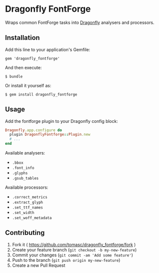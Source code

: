 # Dragonfly FontForge

Wraps common FontForge tasks into [Dragonfly](http://markevans.github.io/dragonfly) analysers and processors.

## Installation

Add this line to your application's Gemfile:

    gem 'dragonfly_fontforge'

And then execute:

    $ bundle

Or install it yourself as:

    $ gem install dragonfly_fontforge

## Usage

Add the fontforge plugin to your Dragonfly config block:

```ruby
Dragonfly.app.configure do
  plugin DragonflyFontforge::Plugin.new
  # ...
end
```

Available analysers:

* `.bbox`
* `.font_info`
* `.glyphs`
* `.gsub_tables`

Available processors:

* `.correct_metrics`
* `.extract_glyph`
* `.set_ttf_names`
* `.set_width`
* `.set_woff_metadata`

## Contributing

1. Fork it ( https://github.com/tomasc/dragonfly_fontforge/fork )
2. Create your feature branch (`git checkout -b my-new-feature`)
3. Commit your changes (`git commit -am 'Add some feature'`)
4. Push to the branch (`git push origin my-new-feature`)
5. Create a new Pull Request
